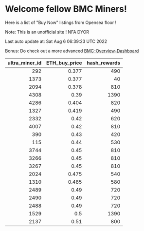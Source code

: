 # Welcome fellow BMC Miners!
Here is a list of "Buy Now" listings from Opensea floor !

Note: This is an unofficial site ! NFA DYOR

Last auto update at: Sat Aug  6 06:39:23 UTC 2022

Bonus: Do check out a more advanced [BMC-Overview-Dashboard](https://dune.com/defifunk/BMC-Overview-Dashboard)


|   ultra_miner_id |   ETH_buy_price |   hash_rewards |
|-----------------:|----------------:|---------------:|
|              292 |           0.377 |            490 |
|             1373 |           0.377 |             40 |
|             2094 |           0.378 |            810 |
|             4308 |           0.39  |           1390 |
|             4286 |           0.404 |            820 |
|             1327 |           0.419 |            490 |
|             2332 |           0.42  |            620 |
|             4007 |           0.42  |            810 |
|              390 |           0.43  |            420 |
|              115 |           0.44  |            530 |
|             3744 |           0.45  |            810 |
|             3266 |           0.45  |            810 |
|             3267 |           0.45  |            810 |
|             2024 |           0.475 |            540 |
|             1310 |           0.485 |            580 |
|             2489 |           0.49  |            720 |
|             2490 |           0.49  |            720 |
|             2488 |           0.49  |            720 |
|             1529 |           0.5   |           1390 |
|             2137 |           0.51  |            800 |